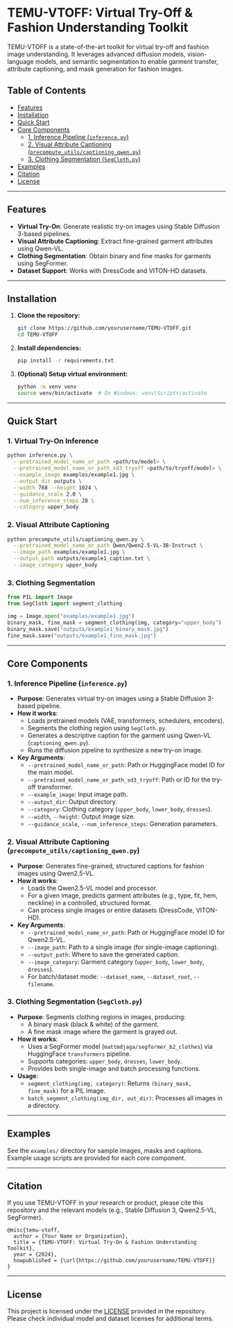 # TEMU-VTOFF: Virtual Try-Off & Fashion Understanding Toolkit

TEMU-VTOFF is a state-of-the-art toolkit for virtual try-off and fashion image understanding. It leverages advanced diffusion models, vision-language models, and semantic segmentation to enable garment transfer, attribute captioning, and mask generation for fashion images.

## Table of Contents

- [Features](#features)
- [Installation](#installation)
- [Quick Start](#quick-start)
- [Core Components](#core-components)
  - [1. Inference Pipeline (`inference.py`)](#1-inference-pipeline-inferencepy)
  - [2. Visual Attribute Captioning (`precompute_utils/captioning_qwen.py`)](#2-visual-attribute-captioning-precompute_utilscaptioning_qwenpy)
  - [3. Clothing Segmentation (`SegCloth.py`)](#3-clothing-segmentation-segclothpy)
- [Examples](#examples)
- [Citation](#citation)
- [License](#license)

---

## Features

- **Virtual Try-On**: Generate realistic try-on images using Stable Diffusion 3-based pipelines.
- **Visual Attribute Captioning**: Extract fine-grained garment attributes using Qwen-VL.
- **Clothing Segmentation**: Obtain binary and fine masks for garments using SegFormer.
- **Dataset Support**: Works with DressCode and VITON-HD datasets.

---

## Installation

1. **Clone the repository:**

   ```bash
   git clone https://github.com/yourusername/TEMU-VTOFF.git
   cd TEMU-VTOFF
   ```

2. **Install dependencies:**

   ```bash
   pip install -r requirements.txt
   ```

3. **(Optional) Setup virtual environment:**
   ```bash
   python -m venv venv
   source venv/bin/activate  # On Windows: venv\Scripts\activate
   ```

---

## Quick Start

### 1. Virtual Try-On Inference

```bash
python inference.py \
  --pretrained_model_name_or_path <path/to/model> \
  --pretrained_model_name_or_path_sd3_tryoff <path/to/tryoff/model> \
  --example_image examples/example1.jpg \
  --output_dir outputs \
  --width 768 --height 1024 \
  --guidance_scale 2.0 \
  --num_inference_steps 28 \
  --category upper_body
```

### 2. Visual Attribute Captioning

```bash
python precompute_utils/captioning_qwen.py \
  --pretrained_model_name_or_path Qwen/Qwen2.5-VL-3B-Instruct \
  --image_path examples/example1.jpg \
  --output_path outputs/example1_caption.txt \
  --image_category upper_body
```

### 3. Clothing Segmentation

```python
from PIL import Image
from SegCloth import segment_clothing

img = Image.open("examples/example1.jpg")
binary_mask, fine_mask = segment_clothing(img, category="upper_body")
binary_mask.save("outputs/example1_binary_mask.jpg")
fine_mask.save("outputs/example1_fine_mask.jpg")
```

---

## Core Components

### 1. Inference Pipeline (`inference.py`)

- **Purpose**: Generates virtual try-on images using a Stable Diffusion 3-based pipeline.
- **How it works**:
  - Loads pretrained models (VAE, transformers, schedulers, encoders).
  - Segments the clothing region using `SegCloth.py`.
  - Generates a descriptive caption for the garment using Qwen-VL (`captioning_qwen.py`).
  - Runs the diffusion pipeline to synthesize a new try-on image.
- **Key Arguments**:
  - `--pretrained_model_name_or_path`: Path or HuggingFace model ID for the main model.
  - `--pretrained_model_name_or_path_sd3_tryoff`: Path or ID for the try-off transformer.
  - `--example_image`: Input image path.
  - `--output_dir`: Output directory.
  - `--category`: Clothing category (`upper_body`, `lower_body`, `dresses`).
  - `--width`, `--height`: Output image size.
  - `--guidance_scale`, `--num_inference_steps`: Generation parameters.

### 2. Visual Attribute Captioning (`precompute_utils/captioning_qwen.py`)

- **Purpose**: Generates fine-grained, structured captions for fashion images using Qwen2.5-VL.
- **How it works**:
  - Loads the Qwen2.5-VL model and processor.
  - For a given image, predicts garment attributes (e.g., type, fit, hem, neckline) in a controlled, structured format.
  - Can process single images or entire datasets (DressCode, VITON-HD).
- **Key Arguments**:
  - `--pretrained_model_name_or_path`: Path or HuggingFace model ID for Qwen2.5-VL.
  - `--image_path`: Path to a single image (for single-image captioning).
  - `--output_path`: Where to save the generated caption.
  - `--image_category`: Garment category (`upper_body`, `lower_body`, `dresses`).
  - For batch/dataset mode: `--dataset_name`, `--dataset_root`, `--filename`.

### 3. Clothing Segmentation (`SegCloth.py`)

- **Purpose**: Segments clothing regions in images, producing:
  - A binary mask (black & white) of the garment.
  - A fine mask image where the garment is grayed out.
- **How it works**:
  - Uses a SegFormer model (`mattmdjaga/segformer_b2_clothes`) via HuggingFace `transformers` pipeline.
  - Supports categories: `upper_body`, `dresses`, `lower_body`.
  - Provides both single-image and batch processing functions.
- **Usage**:
  - `segment_clothing(img, category)`: Returns `(binary_mask, fine_mask)` for a PIL image.
  - `batch_segment_clothing(img_dir, out_dir)`: Processes all images in a directory.

---

## Examples

See the `examples/` directory for sample images, masks and captions. Example usage scripts are provided for each core component.

---

## Citation

If you use TEMU-VTOFF in your research or product, please cite this repository and the relevant models (e.g., Stable Diffusion 3, Qwen2.5-VL, SegFormer).

```
@misc{temu-vtoff,
  author = {Your Name or Organization},
  title = {TEMU-VTOFF: Virtual Try-On & Fashion Understanding Toolkit},
  year = {2024},
  howpublished = {\url{https://github.com/yourusername/TEMU-VTOFF}}
}
```

---

## License

This project is licensed under the [LICENSE](LICENSE) provided in the repository. Please check individual model and dataset licenses for additional terms.
